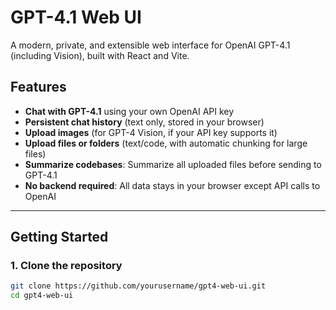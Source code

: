 # GPT-4.1 Web UI

A modern, private, and extensible web interface for OpenAI GPT-4.1 (including Vision), built with React and Vite.

## Features

- **Chat with GPT-4.1** using your own OpenAI API key
- **Persistent chat history** (text only, stored in your browser)
- **Upload images** (for GPT-4 Vision, if your API key supports it)
- **Upload files or folders** (text/code, with automatic chunking for large files)
- **Summarize codebases**: Summarize all uploaded files before sending to GPT-4.1
- **No backend required**: All data stays in your browser except API calls to OpenAI

---

## Getting Started

### 1. **Clone the repository**

```bash
git clone https://github.com/yourusername/gpt4-web-ui.git
cd gpt4-web-ui
